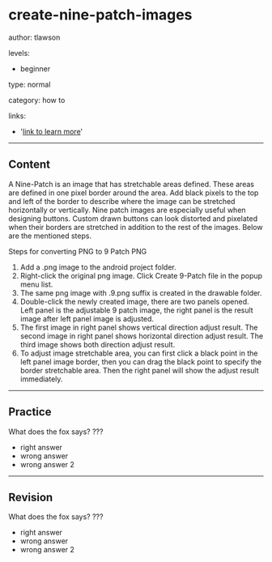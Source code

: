 # create-nine-patch-images
author: tlawson

levels:

  - beginner

type: normal

category: how to

links:

  - '[link to learn more](https://enki.com)'

---
## Content

A Nine-Patch is an image that has stretchable areas defined. These areas are defined in one pixel border around the area. Add black pixels to the top and left of the border to describe where the image can be stretched horizontally or vertically. Nine patch images are especially useful when designing buttons. Custom drawn buttons can look distorted and pixelated when their borders are stretched in addition to the rest of the images. Below are the mentioned steps. 

Steps for converting PNG to 9 Patch PNG
1. Add a .png image to the android project folder. 
2. Right-click the original png image. Click Create 9-Patch file in the popup menu list. 
3. The same png image with .9.png suffix is created in the drawable folder. 
4. Double-click the newly created image, there are two panels opened. Left panel is the adjustable 9 patch image, the right panel is the result image after left panel image is adjusted.
5. The first image in right panel shows vertical direction adjust result. The second image in right panel shows horizontal direction adjust result. The third image shows both direction adjust result.
6. To adjust image stretchable area, you can first click a black point in the left panel image border, then you can drag the black point to specify the border stretchable area. Then the right panel will show the adjust result immediately.


---
## Practice

What does the fox says?
???

* right answer
* wrong answer
* wrong answer 2

---
## Revision

What does the fox says?
???

* right answer
* wrong answer
* wrong answer 2

